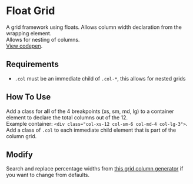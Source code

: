 # Float Grid
A grid framework using floats. Allows column width declaration from the wrapping element.
<br />Allows for nesting of columns.
<br />[View codepen](http://codepen.io/JiveDig/pen/bEvpBv).

## Requirements
* `.col` must be an immediate child of `.col-*`, this allows for nested grids

## How To Use
Add a class for **all** of the 4 breakpoints (xs, sm, md, lg) to a container element to declare the total columns out of the 12.<br />
Example container: `<div class="col-xs-12 col-sm-6 col-md-4 col-lg-3">`.<br />
Add a class of `.col` to each immediate child element that is part of the column grid.

## Modify
Search and replace percentage widths from [this grid column generator](http://thestizmedia.com/grid-column-generator/) if you want to change from defaults.

